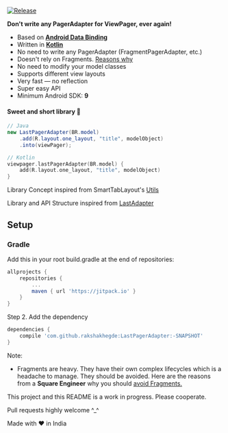 [![Release](https://jitpack.io/v/rakshakhegde/LastPagerAdapter.svg)](https://jitpack.io/#rakshakhegde/LastPagerAdapter)

**Don't write any PagerAdapter for ViewPager, ever again!**

* Based on [**Android Data Binding**](https://developer.android.com/topic/libraries/data-binding/index.html)
* Written in [**Kotlin**](https://kotlinlang.org/)
* No need to write any PagerAdapter (FragmentPagerAdapter, etc.)
* Doesn't rely on Fragments. [Reasons why](https://medium.com/square-corner-blog/advocating-against-android-fragments-81fd0b462c97#.k3lif924a)
* No need to modify your model classes
* Supports different view layouts
* Very fast — no reflection
* Super easy API
* Minimum Android SDK: **9**

#### Sweet and short library :kiss:

```java
// Java
new LastPagerAdapter(BR.model)
    .add(R.layout.one_layout, "title", modelObject)
    .into(viewPager);
```
```kotlin
// Kotlin
viewpager.lastPagerAdapter(BR.model) {
    add(R.layout.one_layout, "title", modelObject)
}
```

Library Concept inspired from SmartTabLayout's [Utils](https://github.com/ogaclejapan/SmartTabLayout/tree/master/utils-v4)

Library and API Structure inspired from [LastAdapter](https://github.com/nitrico/LastAdapter)

## Setup

### Gradle

Add this in your root build.gradle at the end of repositories:
```gradle
allprojects {
    repositories {
        ...
        maven { url 'https://jitpack.io' }
    }
}
```
Step 2. Add the dependency
```gradle
dependencies {
    compile 'com.github.rakshakhegde:LastPagerAdapter:-SNAPSHOT'
}
```

Note:

* Fragments are heavy. They have their own complex lifecycles which is a headache to manage. They should be avoided. Here are the reasons from a **Square Engineer** why you should [avoid Fragments.](https://medium.com/square-corner-blog/advocating-against-android-fragments-81fd0b462c97#.k3lif924a)

This project and this README is a work in progress. Please cooperate.

Pull requests highly welcome ^_^

Made with :heart: in India
